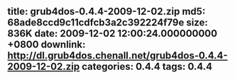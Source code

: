 title: grub4dos-0.4.4-2009-12-02.zip
md5: 68ade8ccd9c11cdfcb3a2c392224f79e
size: 836K
date: 2009-12-02 12:00:24.000000000 +0800
downlink: http://dl.grub4dos.chenall.net/grub4dos-0.4.4-2009-12-02.zip
categories: 0.4.4
tags: 0.4.4
---

